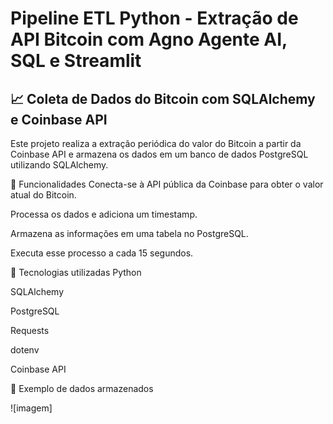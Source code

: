 # Pipeline ETL Python - Extração de API Bitcoin com Agno Agente AI, SQL e Streamlit


## 📈 Coleta de Dados do Bitcoin com SQLAlchemy e Coinbase API
Este projeto realiza a extração periódica do valor do Bitcoin a partir da Coinbase API e armazena os dados em um banco de dados PostgreSQL utilizando SQLAlchemy.

🚀 Funcionalidades
Conecta-se à API pública da Coinbase para obter o valor atual do Bitcoin.

Processa os dados e adiciona um timestamp.

Armazena as informações em uma tabela no PostgreSQL.

Executa esse processo a cada 15 segundos.

🧰 Tecnologias utilizadas
Python

SQLAlchemy

PostgreSQL

Requests

dotenv

Coinbase API

🧪 Exemplo de dados armazenados

![imagem]
